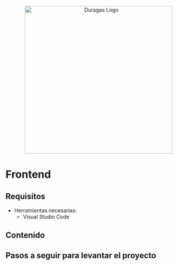 <p align="center"><a href="#" target="_blank"><img src="https://duragaspromo.com/img/logo.png" width="400" alt="Duragas Logo"></a></p>

# Frontend

## Requisitos
 - Herramientas necesarias:
    * Visual Studio Code
    

## Contenido


## Pasos a seguir para levantar el proyecto

